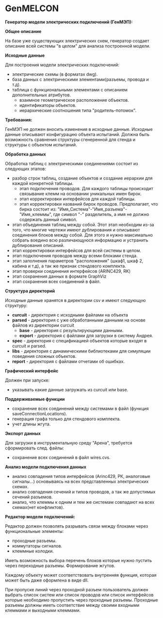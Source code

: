 # GenMELCON
**Генератор модели электрических подключений (ГенМЭП):**

**Общее описание**

На базе уже существующих электрических схем,
генератор создает описание всей системы "в целом" для анализа построенной модели.

**Исходные данные**

Для построения модели электрических подключений:
- электрические схемы (в форматах dwg).
- база данных с электрическими элементами(разъемы, провода и т.д).
- таблица с функциональными элементами с описанием дополнительных атрибутов.
  - взаимное геометрическое расположение объектов.
  - идентификаторы объектов.
  - иерархические соотношения типа "родитель-потомок".

**Требования:**

ГенМЭП не должен вносить изменения в исходные данные. Исходные данные описывают конфигурацию объекта испытаний.
Должна быть возможность сравнения структуры сгенеренной для стенда и структуры с объектом испытаний.

**Обработка данных**

Обработка таблиц с электрическими соединениями состоит из следующих этапов:

- разбор строк таблиц, создание объектов и создание иерархии для каждой конкретной таблицы.
  - этап подключения проводов. Для каждого таблицы происходит связывание клемм на основании уникальных имен бирок.
  - этап корректировки интерфейсов для каждой таблицы.
  - этап корректировки названий бирок проводов. Предполагает, что бирка состоит из: "Имя_Система"-"Имя_разъема"-"Имя_клеммы", где символ "-" разделитель, а имя не должно содержать данный символ.
- этап объединения таблиц между собой. Этот этап необходим из-за того, что многие чертежи имеют дублирования и описывают соединения блоков между собой. Для этого и нужно максимально собрать воедино всю различающуюся информацию и устранить дублирования описаний.
- этап корректировки интерфейсов для всей системы в целом.
- этап подключения проводов между всеми блоками стенда.
- этап заполнения параметров "расположения" (шкаф1, шкаф 2, кабина и т.д), а так же признак стендового комплекта.
- этап проверки соединения интерфейсов (ARINC429, RK)
- этап сохранения данных в формате GraphViz
- этап сохранения всех соединений в файл.

**__Структура директорий__**

Исходные данные хранятся в директории csv и имеют следующую структуру:

 - **curcuit**  - директория с исходными файлами на объекта
 - **parsed** - директория с уже обработанными данными на основе файлов из директории curcuit
   - **base** - директория c результирующими данными.
   - **export** - директория с файлами для загрузки в систему Андрея.
 - **spec**  - директория с спецификацией объектов которые входят в curcuit и parsed.
 - **libs** - директория с динамическими библиотеками для симуляции поведения сложных объектов.
 -  **report** - директория с файлами отчетами об ошибках.


**Графический интерфейс**

Должен при запуске:

- указывать какие данные загружать из curcuit или base.

**Поддерживаемые функции**

- сохранение всех соединений между системами в файл (функция saveConnectionLocations).
- генерация графа только для стендового комплекта.
- учет длины жгута.

**Экспорт данных**

Для загрузки в инструментальную среду "Арена", требуется сформировать след. файлы:
- сохранение всех соединений в файл wires.cvs.

**Анализ модели подключения данных**

- анализ совпадения типов интерфейсов (Arinc429, РК, аналоговые сигналы...) основываясь на всех представленных электрических схемах.
- анализ совпадения сечений и типов проводов, а так же допустимых сечений разъемов.
- анализ, что клеммы к одним и тем же системам совпадают на всех схемах(нет конфликтов).


**Редактор модели подключений:**  

Редактор должен позволять разрывать связи между блоками через функциональные элементы:
 - проходные разъемы.
 - коммутаторы сигналов.
 - клеммные колодки.

Иметь возможность выбора перечень блоков которые нужно пустить через переходные разъемы.
Формирование жгутов.

Каждому объекту может соответствовать внутренняя функция, которая может быть даже оформлена в виде dll.

При пропуске линий через проходной разъем пользователь должен выбрать список систем или список проводов или список интерфейсов которые необходимо пропустить через проходные разъемы. Проходные разъемы должны иметь соответствие между своими входными клеммами и выходными клеммами. 
